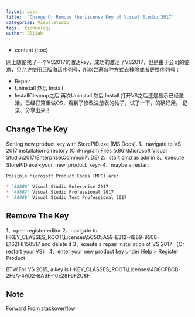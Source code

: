 ```yaml
---
layout: post
title:  "Change Or Remove the License Key of Visual Studio 2017"
categories: VisualStudio
tags:  technology
author: Elijah
---
```


* content
{:toc}

网上随便找了一个VS2017的激活key，成功的激活了VS2017，但是由于公司的要求，只允许使用正版激活序列号，所以尝遍各种方式去移除或者更换序列号：
- Repair
- Uninstall 然后 Install
- InstallCleanup之后 再次Uninstall 然后 Install
打开VS之后还是显示已经激活，已经打算重做OS，看到了修改注册表的帖子，试了一下，的确好用。
记录、分享出来！





## Change The Key

Setting new product key with StorePID.exe (MS Docs).
1、navigate to VS 2017 installation directory 
(C:\Program Files (x86)\Microsoft Visual Studio\2017\Enterprise\Common7\IDE)
2、start cmd as admin
3、execute StorePID.exe <your_new_product_key> <MPC>
4、maybe a restart

```md
Possible Microsoft Product Codes (MPC) are:

* `08860` Visual Studio Enterprise 2017
* `08862` Visual Studio Professional 2017
* `08866` Visual Studio Test Professional 2017
```

## Remove The Key

1、open register editor
2、navigate to HKEY_CLASSES_ROOT\Licenses\5C505A59-E312-4B89-9508-E162F8150517 and delete it
3、exeute a repair installation of VS 2017 （Or restart your VS）
4、enter your new product key under Help > Register Product

BTW,For VS 2015, a key is
HKEY_CLASSES_ROOT\Licenses\4D8CFBCB-2F6A-4AD2-BABF-10E28F6F2C8F

## Note
Forward From [stackoverflow](https://stackoverflow.com/questions/46731291/how-to-change-visual-studio-2017-license-key)
